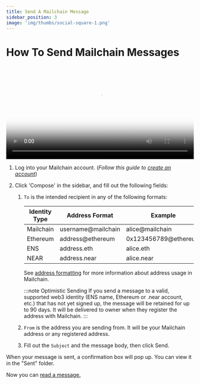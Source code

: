```yaml
---
title: Send A Mailchain Message
sidebar_position: 3
image: 'img/thumbs/social-square-1.png'
---
```


# How To Send Mailchain Messages

<video controls width="100%" poster="https://github.com/mailchain/video-tutorials/blob/main/posters/send_and_receive_a_message.png?raw=true">
    <source src="https://github.com/mailchain/video-tutorials/blob/main/videos/send_and_receive_a_message.mp4?raw=true" />
</video>

1. Log into your Mailchain account. (_Follow this guide to [create an account](/user/guides/getting-started/create-a-mailchain-account)_)

1. Click 'Compose' in the sidebar, and fill out the following fields:

    1. `To` is the intended recipient in any of the following formats:

        | Identity Type | Address Format     | Example              |
        | ------------- | ------------------ | -------------------- |
        | Mailchain     | username@mailchain | alice@mailchain      |
        | Ethereum      | address@ethereum   | 0x123456789@ethereum |
        | ENS           | address.eth        | alice.eth            |
        | NEAR          | address.near       | alice.near           |

        See [address formatting](/developer/address-formatting.md) for more information about address usage in Mailchain.

        :::note Optimistic Sending
        If you send a message to a valid, supported web3 identity (ENS name, Ethereum or .near account, etc.) that has not yet signed up, the message will be retained for up to 90 days. It will be delivered to owner when they register the address with Mailchain.
        :::

    1. `From` is the address you are sending from. It will be your Mailchain address or any registered address.
    1. Fill out the `Subject` and the message body, then click Send.

When your message is sent, a confirmation box will pop up. You can view it in the "Sent" folder.

Now you can [read a message.](./4-read-a-mailchain-messages.md)
